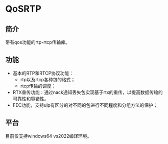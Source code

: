 # QoSRTP
## 简介
带有qos功能的rtp-rtcp传输库。
## 功能
* 基本的RTP和RTCP协议功能：
  * rtp以及rtcp各种包的格式；
  * rtcp传输的调度；
* RTX重传功能：通过nack通知丢失包实现基于rtx的重传，以提高数据传输的可靠性和容错性。
* FEC功能，支持ulp有区分的对不同的包进行不同程度和分组方法的保护；
## 平台
目前仅支持windows64 vs2022编译环境。
